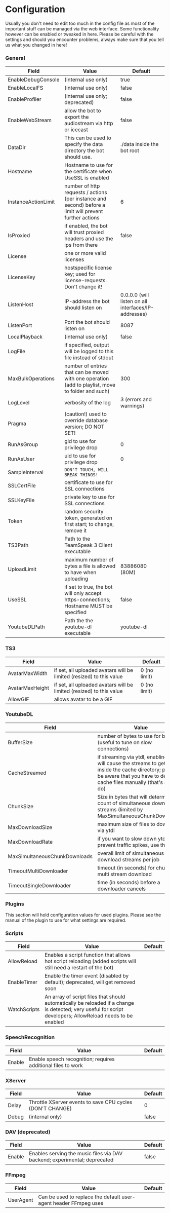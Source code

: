 # Configuration

Usually you don't need to edit too much in the config file as most of the important stuff can be managed via the web interface. Some functionality however can be enabled or tweaked in here. Please be careful with the settings and should you encounter problems, always make sure that you tell us what you changed in here!

### General

| Field              | Value                                                                          | Default                    |
| ------------------ | ------------------------------------------------------------------------------ | -------------------------- |
| EnableDebugConsole | (internal use only)                                                            | true                       |
| EnableLocalFS      | (internal use only)                                                            | false                      |
| EnableProfiler     | (internal use only; deprecated)                                                | false                      |
| EnableWebStream    | allow the bot to export the audiostream via http or icecast                    | false                      |
| DataDir            | This can be used to specify the data directory the bot should use.             | ./data inside the bot root |
| Hostname           | Hostname to use for the certificate when UseSSL is enabled                     |                            |
| InstanceActionLimit| number of http requests / actions (per instance and second) before a limit will prevent further actions | 6 |
| IsProxied          | if enabled, the bot will trust proxied headers and use the ips from there      | false                      |
| License            | one or more valid licenses                                                     |                            |
| LicenseKey         | hostspecific license key; used for license-requests. Don't change it!          |                            |
| ListenHost         | IP-address the bot should listen on                  | 0.0.0.0 (will listen on all interfaces/IP-addresses) |
| ListenPort         | Port the bot should listen on                        | 8087  |
| LocalPlayback      | (internal use only)                                  | false |
| LogFile            | if specified, output will be logged to this file instead of stdout | |
| MaxBulkOperations  | number of entries that can be moved with one operation (add to playlist, move to folder and such) | 300 |
| LogLevel           | verbosity of the log                                      | 3 (errors and warnings) |
| Pragma             | (caution!) used to override database version; DO NOT SET! | |
| RunAsGroup         | gid to use for privilege drop          | 0 |
| RunAsUser          | uid to use for privilege drop          | 0 |
| SampleInterval     | `DON'T TOUCH, WILL BREAK THINGS!`      | |
| SSLCertFile        | certificate to use for SSL connections | |
| SSLKeyFile         | private key to use for SSL connections | |
| Token              | random security token, generated on first start; to change, remove it | |
| TS3Path            | Path to the TeamSpeak 3 Client executable | |
| UploadLimit        | maximum number of bytes a file is allowed to have when uploading | 83886080 (80M) |
| UseSSL             | if set to true, the bot will only accept https-connections; Hostname MUST be specified | false |
| YoutubeDLPath      | Path the the youtube-dl executable | youtube-dl |

### TS3

| Field              | Value                                                                          | Default                    |
| ------------------ | ------------------------------------------------------------------------------ | -------------------------- |
| AvatarMaxWidth     | if set, all uploaded avatars will be limited (resized) to this value | 0 (no limit) | 
| AvatarMaxHeight    | if set, all uploaded avatars will be limited (resized) to this value | 0 (no limit) |
| AllowGIF           | allows avatar to be a GIF                                            |              |

### YoutubeDL

| Field              | Value                                                                          | Default                    |
| ------------------ | ------------------------------------------------------------------------------ | -------------------------- |
| BufferSize                    | number of bytes to use for buffering (useful to tune on slow connections)   |            |
| CacheStreamed                 | if streaming via ytdl, enabling this will cause the streams to get stored inside the cache directory; please be aware that you have to delete the cache files manually (that's safe to do) |            |
| ChunkSize                     | Size in bytes that will determine count of simultaneous download streams (limited by MaxSimultaneousChunkDownloads) | 3 MB        |
| MaxDownloadSize               | maximum size of files to download via ytdl                                  |            |
| MaxDownloadRate               | if you want to slow down ytdl to prevent traffic spikes, use this           |            |
| MaxSimultaneousChunkDownloads | overall limit of simultaneous download streams per job                      | 10         |
| TimeoutMultiDownloader        | timeout (in seconds) for chunks of a multi stream download                  | 5 Minutes  |
| TimeoutSingleDownloader       | time (in seconds) before a downloader cancels                               | 30 Minutes |

### Plugins

This section will hold configuration values for used plugins. Please see the manual of the plugin to use for what settings are required.

### Scripts

| Field              | Value                                                                          | Default                    |
| ------------------ | ------------------------------------------------------------------------------ | -------------------------- |
| AllowReload        | Enables a script function that allows hot script reloading (added scripts will still need a restart of the bot) |
| EnableTimer        | Enable the timer event (disabled by default); deprecated, will get removed soon |
| WatchScripts       | An array of script files that should automatically be reloaded if a change is detected; very useful for script developers; AllowReload needs to be enabled |

### SpeechRecognition

| Field              | Value                                                                          | Default                    |
| ------------------ | ------------------------------------------------------------------------------ | -------------------------- |
| Enable             | Enable speech recognition; requires additional files to work |

### XServer

| Field              | Value                                                                          | Default                    |
| ------------------ | ------------------------------------------------------------------------------ | -------------------------- |
| Delay              | Throttle XServer events to save CPU cycles (DON'T CHANGE) | 0       |
| Debug              | (internal only)                                           | false   |

### DAV (deprecated)

| Field              | Value                                                                          | Default                    |
| ------------------ | ------------------------------------------------------------------------------ | -------------------------- |
| Enable             | Enables serving the music files via DAV backend; experimental; deprecated | false   |

### FFmpeg

| Field              | Value                                                                          | Default                    |
| ------------------ | ------------------------------------------------------------------------------ | -------------------------- |
| UserAgent          | Can be used to replace the default user-agent header FFmpeg uses |
